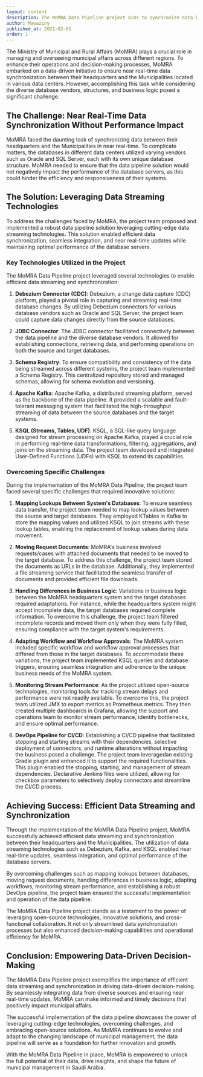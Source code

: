 ```yaml
---
layout: content
description: The MoMRA Data Pipeline project aims to synchronize data between the Ministry of Municipal and Rural Affairs (MoMRA) headquarters and the Municipalities located in different data centers
author: Mawaziny
published_at: 2021-02-01
order: 1
---
```

The Ministry of Municipal and Rural Affairs (MoMRA) plays a crucial role in managing and overseeing municipal affairs across different regions. To enhance their operations and decision-making processes, MoMRA embarked on a data-driven initiative to ensure near real-time data synchronization between their headquarters and the Municipalities located in various data centers. However, accomplishing this task while considering the diverse database vendors, structures, and business logic posed a significant challenge.

## The Challenge: Near Real-Time Data Synchronization Without Performance Impact

MoMRA faced the daunting task of synchronizing data between their headquarters and the Municipalities in near real-time. To complicate matters, the databases in different data centers utilized varying vendors such as Oracle and SQL Server, each with its own unique database structure. MoMRA needed to ensure that the data pipeline solution would not negatively impact the performance of the database servers, as this could hinder the efficiency and responsiveness of their systems.

## The Solution: Leveraging Data Streaming Technologies

To address the challenges faced by MoMRA, the project team proposed and implemented a robust data pipeline solution leveraging cutting-edge data streaming technologies. This solution enabled efficient data synchronization, seamless integration, and near real-time updates while maintaining optimal performance of the database servers.

### Key Technologies Utilized in the Project

The MoMRA Data Pipeline project leveraged several technologies to enable efficient data streaming and synchronization:

1. **Debezium Connector (CDC)**: Debezium, a change data capture (CDC) platform, played a pivotal role in capturing and streaming real-time database changes. By utilizing Debezium connectors for various database vendors such as Oracle and SQL Server, the project team could capture data changes directly from the source databases.

2. **JDBC Connector**: The JDBC connector facilitated connectivity between the data pipeline and the diverse database vendors. It allowed for establishing connections, retrieving data, and performing operations on both the source and target databases.

3. **Schema Registry**: To ensure compatibility and consistency of the data being streamed across different systems, the project team implemented a Schema Registry. This centralized repository stored and managed schemas, allowing for schema evolution and versioning.

4. **Apache Kafka**: Apache Kafka, a distributed streaming platform, served as the backbone of the data pipeline. It provided a scalable and fault-tolerant messaging system that facilitated the high-throughput streaming of data between the source databases and the target systems.

5. **KSQL (Streams, Tables, UDF)**: KSQL, a SQL-like query language designed for stream processing on Apache Kafka, played a crucial role in performing real-time data transformations, filtering, aggregations, and joins on the streaming data. The project team developed and integrated User-Defined Functions (UDFs) with KSQL to extend its capabilities.

### Overcoming Specific Challenges

During the implementation of the MoMRA Data Pipeline, the project team faced several specific challenges that required innovative solutions:

1. **Mapping Lookups Between System's Databases**: To ensure seamless data transfer, the project team needed to map lookup values between the source and target databases. They employed KTables in Kafka to store the mapping values and utilized KSQL to join streams with these lookup tables, enabling the replacement of lookup values during data movement.

2. **Moving Request Documents**: MoMRA's business involved requests/cases with attached documents that needed to be moved to the target database. To address this challenge, the project team stored the documents as URLs in the database. Additionally, they implemented a file streaming service that facilitated the seamless transfer of documents and provided efficient file downloads.

3. **Handling Differences in Business Logic**: Variations in business logic between the MoMRA headquarters system and the target databases required adaptations. For instance, while the headquarters system might accept incomplete data, the target databases required complete information. To overcome this challenge, the project team filtered incomplete records and moved them only when they were fully filled, ensuring compliance with the target system's requirements.

4. **Adapting Workflow and Workflow Approvals**: The MoMRA system included specific workflow and workflow approval processes that differed from those in the target databases. To accommodate these variations, the project team implemented KSQL queries and database triggers, ensuring seamless integration and adherence to the unique business needs of the MoMRA system.

5. **Monitoring Stream Performance**: As the project utilized open-source technologies, monitoring tools for tracking stream delays and performance were not readily available. To overcome this, the project team utilized JMX to export metrics as Prometheus metrics. They then created multiple dashboards in Grafana, allowing the support and operations team to monitor stream performance, identify bottlenecks, and ensure optimal performance.

6. **DevOps Pipeline for CI/CD**: Establishing a CI/CD pipeline that facilitated stopping and starting streams with their dependencies, selective deployment of connectors, and runtime alterations without impacting the business posed a challenge. The project team leveragedan existing Gradle plugin and enhanced it to support the required functionalities. This plugin enabled the stopping, starting, and management of stream dependencies. Declarative Jenkins files were utilized, allowing for checkbox parameters to selectively deploy connectors and streamline the CI/CD process.

## Achieving Success: Efficient Data Streaming and Synchronization

Through the implementation of the MoMRA Data Pipeline project, MoMRA successfully achieved efficient data streaming and synchronization between their headquarters and the Municipalities. The utilization of data streaming technologies such as Debezium, Kafka, and KSQL enabled near real-time updates, seamless integration, and optimal performance of the database servers.

By overcoming challenges such as mapping lookups between databases, moving request documents, handling differences in business logic, adapting workflows, monitoring stream performance, and establishing a robust DevOps pipeline, the project team ensured the successful implementation and operation of the data pipeline.

The MoMRA Data Pipeline project stands as a testament to the power of leveraging open-source technologies, innovative solutions, and cross-functional collaboration. It not only streamlined data synchronization processes but also enhanced decision-making capabilities and operational efficiency for MoMRA.

## Conclusion: Empowering Data-Driven Decision-Making

The MoMRA Data Pipeline project exemplifies the importance of efficient data streaming and synchronization in driving data-driven decision-making. By seamlessly integrating data from diverse sources and ensuring near real-time updates, MoMRA can make informed and timely decisions that positively impact municipal affairs.

The successful implementation of the data pipeline showcases the power of leveraging cutting-edge technologies, overcoming challenges, and embracing open-source solutions. As MoMRA continues to evolve and adapt to the changing landscape of municipal management, the data pipeline will serve as a foundation for further innovation and growth.

With the MoMRA Data Pipeline in place, MoMRA is empowered to unlock the full potential of their data, drive insights, and shape the future of municipal management in Saudi Arabia.